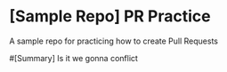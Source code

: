 # [Sample Repo] PR Practice
A sample repo for practicing how to create Pull Requests

#[Summary]
Is it we gonna conflict